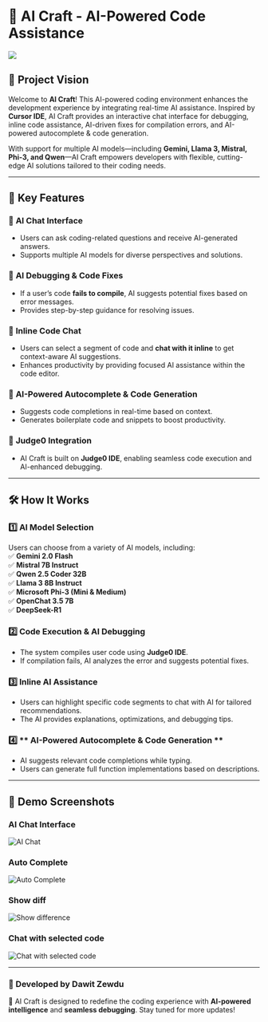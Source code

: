 # 📜 AI Craft - AI-Powered Code Assistance

<img src="https://img.shields.io/badge/-Solo%20Project-f2336f?&style=for-the-badge&logoColor=white" />

## 🌟 Project Vision

Welcome to **AI Craft**! This AI-powered coding environment enhances the development experience by integrating real-time AI assistance. Inspired by **Cursor IDE**, AI Craft provides an interactive chat interface for debugging, inline code assistance, AI-driven fixes for compilation errors, and AI-powered autocomplete & code generation.

With support for multiple AI models—including **Gemini, Llama 3, Mistral, Phi-3, and Qwen**—AI Craft empowers developers with flexible, cutting-edge AI solutions tailored to their coding needs.

---

## 🚀 Key Features

### 🔹 **AI Chat Interface**

- Users can ask coding-related questions and receive AI-generated answers.
- Supports multiple AI models for diverse perspectives and solutions.

### 🔹 **AI Debugging & Code Fixes**

- If a user’s code **fails to compile**, AI suggests potential fixes based on error messages.
- Provides step-by-step guidance for resolving issues.

### 🔹 **Inline Code Chat**

- Users can select a segment of code and **chat with it inline** to get context-aware AI suggestions.
- Enhances productivity by providing focused AI assistance within the code editor.

### 🔹 **AI-Powered Autocomplete & Code Generation**

- Suggests code completions in real-time based on context.
- Generates boilerplate code and snippets to boost productivity.

### 🔹 **Judge0 Integration**

- AI Craft is built on **Judge0 IDE**, enabling seamless code execution and AI-enhanced debugging.

---

## 🛠️ How It Works

### 1️⃣ **AI Model Selection**

Users can choose from a variety of AI models, including:  
✅ **Gemini 2.0 Flash**  
✅ **Mistral 7B Instruct**  
✅ **Qwen 2.5 Coder 32B**  
✅ **Llama 3 8B Instruct**  
✅ **Microsoft Phi-3 (Mini & Medium)**  
✅ **OpenChat 3.5 7B**  
✅ **DeepSeek-R1**

### 2️⃣ **Code Execution & AI Debugging**

- The system compiles user code using **Judge0 IDE**.
- If compilation fails, AI analyzes the error and suggests potential fixes.

### 3️⃣ **Inline AI Assistance**

- Users can highlight specific code segments to chat with AI for tailored recommendations.
- The AI provides explanations, optimizations, and debugging tips.

### 4️⃣ ** AI-Powered Autocomplete & Code Generation **

- AI suggests relevant code completions while typing.
- Users can generate full function implementations based on descriptions.

---

## 🎥 Demo Screenshots

### AI Chat Interface

![AI Chat](https://github.com/dawit2123/AICraft-IDE/blob/master/Demo/chat.png)

### Auto Complete

![Auto Complete](https://github.com/dawit2123/AICraft-IDE/blob/master/Demo/Auto%20Complete.png)

### Show diff

![Show difference](https://github.com/dawit2123/AICraft-IDE/blob/master/Demo/show%20different.png)

### Chat with selected code

![Chat with selected code](https://github.com/dawit2123/AICraft-IDE/blob/master/Demo/start%20chat%20with%20selected%20code.png)

---

### 📌 Developed by **Dawit Zewdu**

🚀 AI Craft is designed to redefine the coding experience with **AI-powered intelligence** and **seamless debugging**. Stay tuned for more updates!
